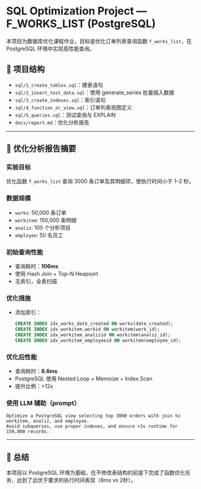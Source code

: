 
# SQL Optimization Project — F_WORKS_LIST (PostgreSQL)

本项目为数据库优化课程作业，目标是优化订单列表查询函数 `f_works_list`，在 PostgreSQL 环境中实现高性能查询。

## 📁 项目结构
- `sql/1_create_tables.sql`：建表语句
- `sql/2_insert_test_data.sql`：使用 generate_series 批量插入数据
- `sql/3_create_indexes.sql`：索引语句
- `sql/4_function_or_view.sql`：订单列表视图定义
- `sql/5_queries.sql`：测试查询与 EXPLAIN
- `docs/report.md`：优化分析报告

---

## 📄 优化分析报告摘要

### 实验目标
优化函数 `f_works_list` 查询 3000 条订单及其明细项，使执行时间小于 1–2 秒。

### 数据规模
- `works`: 50,000 条订单
- `workitem`: 150,000 条明细
- `analiz`: 100 个分析项目
- `employee`: 50 名员工

### 初始查询性能
- 查询耗时：**106ms**
- 使用 Hash Join + Top-N Heapsort
- 无索引，全表扫描

### 优化措施
- 添加索引：
  ```sql
  CREATE INDEX idx_works_date_created ON works(date_created);
  CREATE INDEX idx_workitem_workid ON workitem(work_id);
  CREATE INDEX idx_workitem_analizid ON workitem(analiz_id);
  CREATE INDEX idx_workitem_employeeid ON workitem(employee_id);
  ```

### 优化后性能
- 查询耗时：**8.6ms**
- PostgreSQL 使用 Nested Loop + Memoize + Index Scan
- 提升比例：>12x

### 使用 LLM 辅助（prompt）
```
Optimize a PostgreSQL view selecting top 3000 orders with join to workitem, analiz, and employee.
Avoid subqueries, use proper indexes, and ensure <1s runtime for 150,000 records.
```

---

## 📌 总结
本项目以 PostgreSQL 环境为基础，在不修改表结构的前提下完成了函数优化任务，达到了远优于要求的执行时间表现（8ms vs 2秒）。
